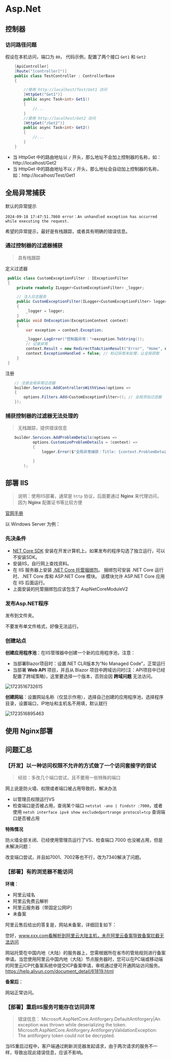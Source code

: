 # Asp.Net


## 控制器

### 访问路径问题

假设在本机访问，端口为 `80`， 代码示例，配置了两个接口 `Get1` 和 `Get2` 

```c#
    [ApiController]
    [Route("[controller]")]
    public class TestController : ControllerBase
    {

        //使用 http://localhost/Test/Get1 访问
        [HttpGet("Get1")] 
        public async Task<int> Get1()
        {
            //...
        }
        //使用 http://localhost/Get2 访问
        [HttpGet("/Get2")]
        public async Task<int> Get2()
        {
            //...
        }
    }
```

- 当 HttpGet 中的路由地址以 `/` 开头，那么地址不会加上控制器的名称，如：http://localhost/Get2
- 当 HttpGet 中的路由地址不以 `/` 开头，那么地址会自动加上控制器的名称，如：http://localhost/Test/Get1



## 全局异常捕获

默认的异常提示

```
2024-09-18 17:47:51.7860 error：An unhandled exception has occurred while executing the request.
```

希望的异常提示，最好是有栈跟踪，或者具有明确的错误信息。

### 通过控制器的过滤器捕获

> 具有栈跟踪

定义过滤器

```c#
 public class CustomExceptionFilter : IExceptionFilter
 {
     private readonly ILogger<CustomExceptionFilter> _logger;

     // 注入日志服务
     public CustomExceptionFilter(ILogger<CustomExceptionFilter> logger)
     {
         _logger = logger;
     }
     public void OnException(ExceptionContext context)
     {
         var exception = context.Exception;

         _logger.LogError("控制器异常："+exception.ToString());
         // 记录异常
         context.Result = new RedirectToActionResult("Error", "Home", null);
         context.ExceptionHandled = false; // 标记异常未处理，让全局获取
     }
 }
```

注册

```c#
    // 注册全局异常过滤器
    builder.Services.AddControllersWithViews(options =>
    {
        options.Filters.Add<CustomExceptionFilter>(); // 全局添加过滤器
    });


```


### 捕获控制器的过滤器无法处理的

> 无栈跟踪，提供错误信息


```c#
    builder.Services.AddProblemDetails(options =>
            options.CustomizeProblemDetails = (context) =>
            {
                logger.Error($"全局异常捕获：Title: {context.ProblemDetails.Title}，Detail: {context.ProblemDetails.Detail}");

            }
        );
```


## 部署 IIS

> 说明：使用IIS部署，通常是 `http` 协议，后面要通过 **Nginx** 来代理访问，因为 **Nginx** 配置证书等比较方便

[官网手册](https://learn.microsoft.com/zh-cn/aspnet/core/tutorials/publish-to-iis?view=aspnetcore-8.0&tabs=visual-studio)

以 Windows Server 为例：

### 先决条件

- [NET Core SDK](https://learn.microsoft.com/zh-cn/dotnet/core/sdk) 安装在开发计算机上。如果发布的程序勾选了独立运行，可以不安装SDK。
- 安装IIS，自行网上查找资料。
- 在 IIS 服务器上安装 [.NET Core 托管捆绑包](https://dotnet.microsoft.com/permalink/dotnetcore-current-windows-runtime-bundle-installer)。 捆绑包可安装 .NET Core 运行时、.NET Core 库和 ASP.NET Core 模块。 该模块允许 ASP.NET Core 应用在 IIS 后面运行。
- 上面安装的托管捆绑包应该包含了 AspNetCoreModuleV2

### 发布Asp.NET程序

发布到文件夹。

不要发布单文件格式，好像无法运行。

### 创建站点

**创建应用程序池**：在IIS管理器中创建一个新的应用程序池，注意：

- 当部署Blazor项目时：设置.NET CLR版本为“No Managed Code”，正常运行
- 当部署 **Web API** 项目，并且从 Blazor 项目中跨域访问时(注：API项目中已经配置了跨域策略)，这里要选择一个版本，否则会因 **跨域问题** 无法访问。

![1723516732615](image/aspnet/1723516732615.png)

**创建网站**：设置网站名称（仅显示作用），选择自己创建的应用程序池，选择程序目录，设置端口，IP地址和主机名不用填，默认就行

![1723516895463](image/aspnet/1723516895463.png)

## 使用 Nginx部署

## 问题汇总

### 【开发】以一种访问权限不允许的方式做了一个访问套接字的尝试

> 经验：多改几个端口尝试，且不要用一些特殊的端口

网上说是防火墙、权限或者端口被占用导致的，解决办法

- 以管理员权限运行VS
- 检查端口是否被占用，查询某个端口 `netstat -ano | findstr :7000`，或者使用 `netsh interface ipv4 show excludedportrange protocol=tcp` 查询端口是否被占用

**特殊情况**

防火墙全部关闭、已经使用管理员运行了VS、检查端口 7000 也没被占用，但是未解决问题：

改变端口尝试，并且如7001、7002等也不行，改为7340解决了问题。

### 【部署】有的浏览器不能访问

**环境**：

- 阿里云域名
- 阿里云免费云解析
- 阿里云服务器（带固定公网IP）
- 未备案

阿里云售后给出的答复是，网站未备案，详细回复如下：

您好，www.xxx.com看解析到阿里云大陆主机，未在阿里云备案导致备案拦截无法访问

网站托管在中国内地（大陆）的服务器上，您需根据所在省市的管局规则进行备案申请。当您使用阿里云中国内地（大陆）节点服务器时，您可以在PC端或移动端的阿里云ICP代备案系统中提交ICP备案申请，审核通过便可开通网站访问服务。
https://help.aliyun.com/document_detail/61819.html

**备案后**：

网站正常访问。


### 【部署】重启IIS服务可能存在访问异常


> 错误信息： Microsoft.AspNetCore.Antiforgery.DefaultAntiforgery|An exception was thrown while deserializing the token. Microsoft.AspNetCore.Antiforgery.AntiforgeryValidationException: The antiforgery token could not be decrypted.


当IIS重启过程中，客户端通过刷新浏览器发起请求，由于两次请求的服务不一样，导致出现此错误信息，应该不影响。



